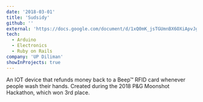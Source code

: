 ```yaml
---
date: '2018-03-01'
title: 'Sudsidy'
github: ''
external: 'https://docs.google.com/document/d/1xQ0mK_jsTGUmnBX6OXiApvJgNcRt6Bm56fktOzV7kLI/edit?usp=sharing'
tech:
  - Arduino
  - Electronics
  - Ruby on Rails
company: 'UP Diliman'
showInProjects: true
---
```


An IOT device that refunds money back to a Beep™ RFID card whenever people wash their hands. Created during the 2018 P&G Moonshot Hackathon, which won 3rd place.
